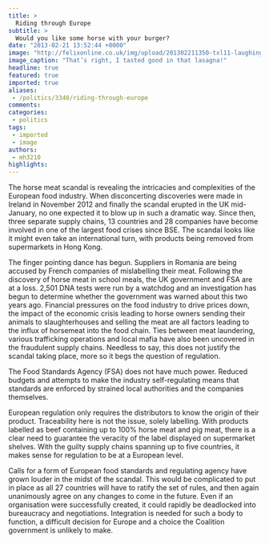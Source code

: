 ```yaml
---
title: >
  Riding through Europe
subtitle: >
  Would you like some horse with your burger?
date: "2013-02-21 13:52:44 +0000"
image: "http://felixonline.co.uk/img/upload/201302211350-txl11-laughing_horse_by_samtheblackheart-d51qcxs.jpg"
image_caption: "That’s right, I tasted good in that lasagna!"
headline: true
featured: true
imported: true
aliases:
 - /politics/3340/riding-through-europe
comments:
categories:
 - politics
tags:
 - imported
 - image
authors:
 - mh3210
highlights:
---
```


The horse meat scandal is revealing the intricacies and complexities of the European food industry. When disconcerting discoveries were made in Ireland in November 2012 and finally the scandal erupted in the UK mid-January, no one expected it to blow up in such a dramatic way. Since then, three separate supply chains, 13 countries and 28 companies have become involved in one of the largest food crises since BSE. The scandal looks like it might even take an international turn, with products being removed from supermarkets in Hong Kong.

The finger pointing dance has begun. Suppliers in Romania are being accused by French companies of mislabelling their meat. Following the discovery of horse meat in school meals, the UK government and FSA are at a loss. 2,501 DNA tests were run by a watchdog and an investigation has begun to determine whether the government was warned about this two years ago. Financial pressures on the food industry to drive prices down, the impact of the economic crisis leading to horse owners sending their animals to slaughterhouses and selling the meat are all factors leading to the influx of horsemeat into the food chain. Ties between meat laundering, various trafficking operations and local mafia have also been uncovered in the fraudulent supply chains. Needless to say, this does not justify the scandal taking place, more so it begs the question of regulation.

The Food Standards Agency (FSA) does not have much power. Reduced budgets and attempts to make the industry self-regulating means that standards are enforced by strained local authorities and the companies themselves.

European regulation only requires the distributors to know the origin of their product. Traceability here is not the issue, solely labelling. With products labelled as beef containing up to 100% horse meat and pig meat, there is a clear need to guarantee the veracity of the label displayed on supermarket shelves. With the guilty supply chains spanning up to five countries, it makes sense for regulation to be at a European level.

Calls for a form of European food standards and regulating agency have grown louder in the midst of the scandal. This would be complicated to put in place as all 27 countries will have to ratify the set of rules, and then again unanimously agree on any changes to come in the future. Even if an organisation were successfully created, it could rapidly be deadlocked into bureaucracy and negotiations. Integration is needed for such a body to function, a difficult decision for Europe and a choice the Coalition government is unlikely to make.
